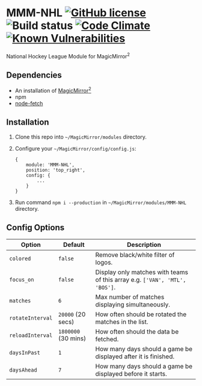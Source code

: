 # MMM-NHL [![GitHub license](https://img.shields.io/badge/license-MIT-blue.svg?style=flat)](https://raw.githubusercontent.com/fewieden/MMM-NHL/master/LICENSE) ![Build status](https://github.com/fewieden/MMM-NHL/workflows/build/badge.svg) [![Code Climate](https://codeclimate.com/github/fewieden/MMM-NHL/badges/gpa.svg?style=flat)](https://codeclimate.com/github/fewieden/MMM-NHL) [![Known Vulnerabilities](https://snyk.io/test/github/fewieden/mmm-nhl/badge.svg)](https://snyk.io/test/github/fewieden/mmm-nhl)

National Hockey League Module for MagicMirror<sup>2</sup>

## Dependencies

* An installation of [MagicMirror<sup>2</sup>](https://github.com/MichMich/MagicMirror)
* npm
* [node-fetch](https://www.npmjs.com/package/node-fetch)

## Installation

1. Clone this repo into `~/MagicMirror/modules` directory.
1. Configure your `~/MagicMirror/config/config.js`:

    ```
    {
        module: 'MMM-NHL',
        position: 'top_right',
        config: {
            ...
        }
    }
    ```
1. Run command `npm i --production` in `~/MagicMirror/modules/MMM-NHL` directory.

## Config Options

| **Option** | **Default** | **Description** |
| --- | --- | --- |
| `colored` | `false` | Remove black/white filter of logos. |
| `focus_on` | `false` | Display only matches with teams of this array e.g. `['VAN', 'MTL', 'BOS']`. |
| `matches` | `6` | Max number of matches displaying simultaneously. |
| `rotateInterval` | `20000` (20 secs) | How often should be rotated the matches in the list. |
| `reloadInterval` | `1800000` (30 mins) | How often should the data be fetched. |
| `daysInPast` | `1` | How many days should a game be displayed after it is finished. |
| `daysAhead` | `7` | How many days should a game be displayed before it starts. |
